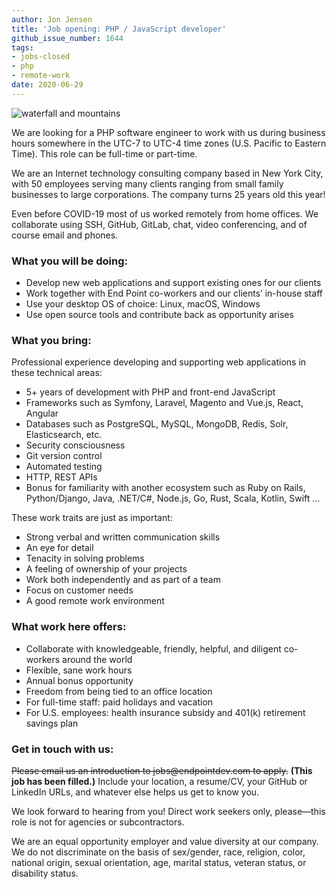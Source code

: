 ```yaml
---
author: Jon Jensen
title: 'Job opening: PHP / JavaScript developer'
github_issue_number: 1644
tags:
- jobs-closed
- php
- remote-work
date: 2020-06-29
---
```


<img src="/blog/2020/06/job-php-javascript-developer/20200518-194421-sm.jpg" alt="waterfall and mountains" />

<!-- Photo by Jon Jensen -->

We are looking for a PHP software engineer to work with us during business hours somewhere in the UTC-7 to UTC-4 time zones (U.S. Pacific to Eastern Time). This role can be full-time or part-time.

We are an Internet technology consulting company based in New York City, with 50 employees serving many clients ranging from small family businesses to large corporations. The company turns 25 years old this year!  

Even before COVID-19 most of us worked remotely from home offices. We collaborate using SSH, GitHub, GitLab, chat, video conferencing, and of course email and phones.

### What you will be doing:

- Develop new web applications and support existing ones for our clients
- Work together with End Point co-workers and our clients’ in-house staff 
- Use your desktop OS of choice: Linux, macOS, Windows
- Use open source tools and contribute back as opportunity arises

### What you bring:

Professional experience developing and supporting web applications in these technical areas:

- 5+ years of development with PHP and front-end JavaScript
- Frameworks such as Symfony, Laravel, Magento and Vue.js, React, Angular
- Databases such as PostgreSQL, MySQL, MongoDB, Redis, Solr, Elasticsearch, etc.
- Security consciousness
- Git version control
- Automated testing
- HTTP, REST APIs
- Bonus for familiarity with another ecosystem such as Ruby on Rails, Python/​Django, Java, .NET/​C#, Node.js, Go, Rust, Scala, Kotlin, Swift …

These work traits are just as important:

- Strong verbal and written communication skills
- An eye for detail
- Tenacity in solving problems
- A feeling of ownership of your projects
- Work both independently and as part of a team
- Focus on customer needs
- A good remote work environment

### What work here offers:

- Collaborate with knowledgeable, friendly, helpful, and diligent co-workers around the world
- Flexible, sane work hours
- Annual bonus opportunity
- Freedom from being tied to an office location
- For full-time staff: paid holidays and vacation
- For U.S. employees: health insurance subsidy and 401(k) retirement savings plan

### Get in touch with us:

~~Please email us an introduction to jobs&#x40;endpointdev.com to apply.~~
**(This job has been filled.)**
Include your location, a resume/​CV, your GitHub or LinkedIn URLs, and whatever else helps us get to know you.

We look forward to hearing from you! Direct work seekers only, please—​this role is not for agencies or subcontractors.

We are an equal opportunity employer and value diversity at our company. We do not discriminate on the basis of sex/​gender, race, religion, color, national origin, sexual orientation, age, marital status, veteran status, or disability status.
